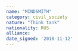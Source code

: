 ```yaml
---
name: "MINDSMITH"
category: civil_society
nature: "Think tank"
nationality: RUS
alliance: 
date_signed: '2018-11-12'
---
```

    